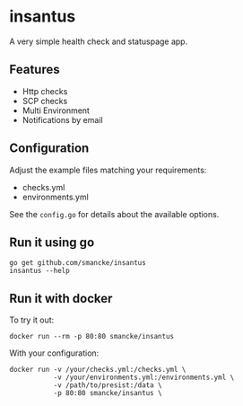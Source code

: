 
insantus
============

A very simple health check and statuspage app.

Features
-------------
* Http checks
* SCP checks
* Multi Environment
* Notifications by email

Configuration
--------------
Adjust the example files matching your requirements:
* checks.yml
* environments.yml

See the `config.go` for details about the available options.


Run it using go
-----------------

```
go get github.com/smancke/insantus
insantus --help
```

Run it with docker
---------------------
To try it out:
```
docker run --rm -p 80:80 smancke/insantus
```

With your configuration:
```
docker run -v /your/checks.yml:/checks.yml \
           -v /your/environments.yml:/environments.yml \
           -v /path/to/presist:/data \
           -p 80:80 smancke/insantus \
```
